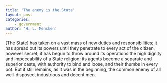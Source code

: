 ```yaml
---
title: 'The enemy is the State'
layout: post
categories:
    - government
author: 'H. L. Mencken'
---
```


\[The State\] has taken on a vast mass of new duties and responsibilities; it has spread out its powers until they penetrate to every act of the citizen, however secret; it has begun to throw around its operations the high dignity and impeccability of a State religion; its agents become a separate and superior caste, with authority to bind and loose, and their thumbs in every pot. But it still remains, as it was in the beginning, the common enemy of all well-disposed, industrious and decent men.